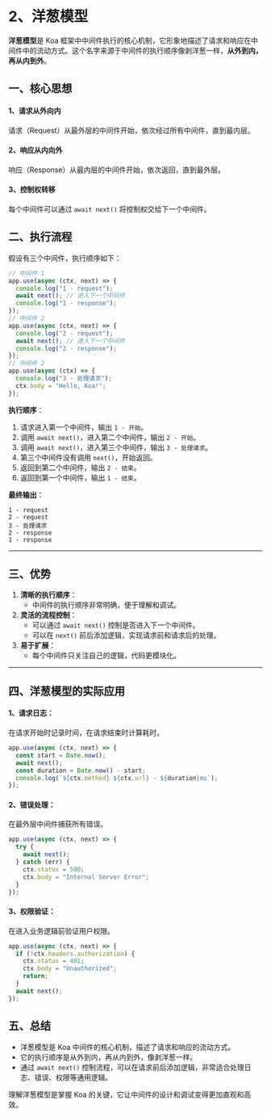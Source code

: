 # 2、洋葱模型

**洋葱模型**是 Koa 框架中中间件执行的核心机制，它形象地描述了请求和响应在中间件中的流动方式。这个名字来源于中间件的执行顺序像剥洋葱一样，**从外到内，再从内到外**。

## 一、核心思想

#### 1、请求从外向内

请求（Request）从最外层的中间件开始，依次经过所有中间件，直到最内层。

#### 2、响应从内向外

响应（Response）从最内层的中间件开始，依次返回，直到最外层。

#### 3、控制权转移

每个中间件可以通过 `await next()` 将控制权交给下一个中间件。

## 二、执行流程

假设有三个中间件，执行顺序如下：

```javascript
// 中间件 1
app.use(async (ctx, next) => {
  console.log("1 - request");
  await next(); // 进入下一个中间件
  console.log("1 - response");
});
// 中间件 2
app.use(async (ctx, next) => {
  console.log("2 - request");
  await next(); // 进入下一个中间件
  console.log("2 - response");
});
// 中间件 2
app.use(async (ctx) => {
  console.log("3 - 处理请求");
  ctx.body = "Hello, Koa!";
});
```

**执行顺序**：

1. 请求进入第一个中间件，输出 `1 - 开始`。
2. 调用 `await next()`，进入第二个中间件，输出 `2 - 开始`。
3. 调用 `await next()`，进入第三个中间件，输出 `3 - 处理请求`。
4. 第三个中间件没有调用 `next()`，开始返回。
5. 返回到第二个中间件，输出 `2 - 结束`。
6. 返回到第一个中间件，输出 `1 - 结束`。

**最终输出**：

```
1 - request
2 - request
3 - 处理请求
2 - response
1 - response
```

---

## 三、优势

1. **清晰的执行顺序**：
   - 中间件的执行顺序非常明确，便于理解和调试。
2. **灵活的流程控制**：
   - 可以通过 `await next()` 控制是否进入下一个中间件。
   - 可以在 `next()` 前后添加逻辑，实现请求前和请求后的处理。
3. **易于扩展**：
   - 每个中间件只关注自己的逻辑，代码更模块化。

---

## 四、洋葱模型的实际应用

#### 1、请求日志：

在请求开始时记录时间，在请求结束时计算耗时。

```javascript
app.use(async (ctx, next) => {
  const start = Date.now();
  await next();
  const duration = Date.now() - start;
  console.log(`${ctx.method} ${ctx.url} - ${duration}ms`);
});
```

#### 2、错误处理：

在最外层中间件捕获所有错误。

```javascript
app.use(async (ctx, next) => {
  try {
    await next();
  } catch (err) {
    ctx.status = 500;
    ctx.body = "Internal Server Error";
  }
});
```

#### 3、权限验证：

在进入业务逻辑前验证用户权限。

```javascript
app.use(async (ctx, next) => {
  if (!ctx.headers.authorization) {
    ctx.status = 401;
    ctx.body = "Unauthorized";
    return;
  }
  await next();
});
```

## 五、总结

- 洋葱模型是 Koa 中间件的核心机制，描述了请求和响应的流动方式。
- 它的执行顺序是从外到内，再从内到外，像剥洋葱一样。
- 通过 `await next()` 控制流程，可以在请求前后添加逻辑，非常适合处理日志、错误、权限等通用逻辑。

理解洋葱模型是掌握 Koa 的关键，它让中间件的设计和调试变得更加直观和高效。
